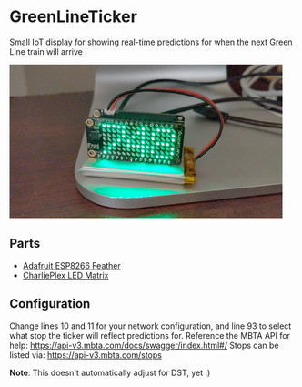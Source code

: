 # GreenLineTicker
Small IoT display for showing real-time predictions for when the next Green Line train will arrive

![example animation](tick.gif)

## Parts
* [Adafruit ESP8266 Feather](https://www.adafruit.com/product/2821)
* [CharliePlex LED Matrix](https://www.adafruit.com/product/3136)

## Configuration
Change lines 10 and 11 for your network configuration, and line 93 to select what stop the ticker will reflect predictions for.
Reference the MBTA API for help: https://api-v3.mbta.com/docs/swagger/index.html#/
Stops can be listed via: https://api-v3.mbta.com/stops

**Note**: This doesn't automatically adjust for DST, yet :)
